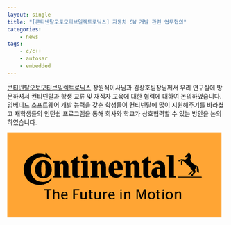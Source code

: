 ```yaml
---
layout: single
title: "[콘티넨탈오토모티브일렉트로닉스] 자동차 SW 개발 관련 업무협의"
categories: 
    - news
tags: 
    - c/c++
    - autosar
	- embedded
---
```


[콘티넨탈오토모티브일렉트로닉스](https://www.continental.com/ko-kr/) 장원식이사님과 김상호팀장님께서 우리 연구실에 방문하셔서 컨티넨탈과 학생 교류 및 재직자 교육에 대한 협력에 대하여 논의하였습니다.
임베디드 소프트웨어 개발 능력을 갖춘 학생들이 컨티넨탈에 많이 지원해주기를 바라셨고 재학생들의 인턴쉽 프로그램을 통해 회사와 학교가 상호협력할 수 있는 방안을 논의하였습니다.

![Continental logo](/assets/img/post/continental_logo.png)

